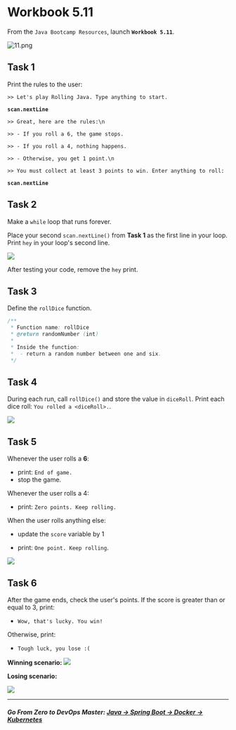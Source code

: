 # Workbook 5.11

From the `Java Bootcamp Resources`, launch **`Workbook 5.11`**.

![11.png](https://img-c.udemycdn.com/redactor/raw/article_lecture/2025-01-04_02-40-16-8db157abdcd442d98720718c29aa347b.png)

Task 1
------

Print the rules to the user:

`>> Let's play Rolling Java. Type anything to start.`

**`scan.nextLine`**

`>> Great, here are the rules:\n`

`>> - If you roll a 6, the game stops.`

`>> - If you roll a 4, nothing happens.`

`>> - Otherwise, you get 1 point.\n`

`>> You must collect at least 3 points to win. Enter anything to roll:`

**`scan.nextLine`**


Task 2
------

Make a `while` loop that runs forever.

Place your second `scan.nextLine()` from **Task 1** as the first line in your loop. Print `hey` in your loop's second line.

![](https://img-c.udemycdn.com/redactor/raw/article_lecture/2025-01-04_02-40-16-1a63c4308e4ec4761374e3375960102d.gif)

After testing your code, remove the `hey` print.

Task 3
------

Define the `rollDice` function.

```java
/**
 * Function name: rollDice
 * @return randomNumber (int)
 *
 * Inside the function:
 *  - return a random number between one and six. 
 */
```

Task 4
------

During each run, call `rollDice()` and store the value in `diceRoll`. Print each dice roll: `You rolled a <diceRoll>.`.

![](https://img-c.udemycdn.com/redactor/raw/article_lecture/2025-01-04_02-40-17-6250559619e75e5c61054180d3e61dda.gif)

Task 5
------

Whenever the user rolls a **6**:
   -   print: `End of game.`
   -   stop the game.

Whenever the user rolls a 4:
  -   print: `Zero points. Keep rolling.`

When the user rolls anything else:
  -   update the `score` variable by 1

  -   print: `One point. Keep rolling`.

![](https://img-c.udemycdn.com/redactor/raw/article_lecture/2025-01-04_02-40-17-521750e7dc17e00c3e8ef7ccc8e377fa.gif)

Task 6
------

After the game ends, check the user's points. If the score is greater than or equal to 3, print:

  - `Wow, that's lucky. You win!`

Otherwise, print:

  - `Tough luck, you lose :(`

**Winning scenario:**
![](https://img-c.udemycdn.com/redactor/raw/article_lecture/2025-01-04_02-40-17-75c6a194697ee1a389d3e698bd19aefa.gif)

**Losing scenario:**

![](https://img-c.udemycdn.com/redactor/raw/article_lecture/2025-01-04_02-40-17-7a635e34f81aa6aa4c7ee0a3fa4bdf1d.gif)

----------
##### **Go From Zero to DevOps Master**: *[Java → Spring Boot → Docker → Kubernetes](https://rslim087a.github.io/zero-devops-roadmap/)*